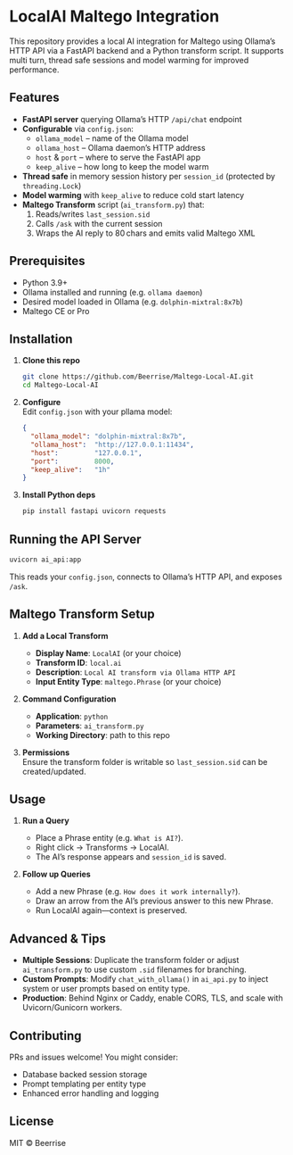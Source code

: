 # LocalAI Maltego Integration

This repository provides a local AI integration for Maltego using Ollama’s HTTP API via a FastAPI backend and a Python transform script. It supports multi turn, thread safe sessions and model warming for improved performance.

## Features

- **FastAPI server** querying Ollama’s HTTP `/api/chat` endpoint  
- **Configurable** via `config.json`:  
  - `ollama_model` – name of the Ollama model  
  - `ollama_host` – Ollama daemon’s HTTP address  
  - `host` & `port` – where to serve the FastAPI app  
  - `keep_alive` – how long to keep the model warm  
- **Thread safe** in memory session history per `session_id` (protected by `threading.Lock`)  
- **Model warming** with `keep_alive` to reduce cold start latency  
- **Maltego Transform** script (`ai_transform.py`) that:  
  1. Reads/writes `last_session.sid`  
  2. Calls `/ask` with the current session  
  3. Wraps the AI reply to 80 chars and emits valid Maltego XML  

## Prerequisites

- Python 3.9+  
- Ollama installed and running (e.g. `ollama daemon`)  
- Desired model loaded in Ollama (e.g. `dolphin-mixtral:8x7b`)  
- Maltego CE or Pro

## Installation

1. **Clone this repo**  
   ```bash
   git clone https://github.com/Beerrise/Maltego-Local-AI.git
   cd Maltego-Local-AI
   ```

2. **Configure**  
   Edit `config.json` with your pllama model:
   ```json
   {
     "ollama_model": "dolphin-mixtral:8x7b",
     "ollama_host":  "http://127.0.0.1:11434",
     "host":         "127.0.0.1",
     "port":         8000,
     "keep_alive":   "1h"
   }
   ```

3. **Install Python deps**  
   ```bash
   pip install fastapi uvicorn requests
   ```

## Running the API Server 

```bash
uvicorn ai_api:app
```
This reads your `config.json`, connects to Ollama’s HTTP API, and exposes `/ask`.

## Maltego Transform Setup

1. **Add a Local Transform**  
   - **Display Name**: `LocalAI` (or your choice)  
   - **Transform ID**: `local.ai`  
   - **Description**: `Local AI transform via Ollama HTTP API`  
   - **Input Entity Type**: `maltego.Phrase` (or your choice)

2. **Command Configuration**  
   - **Application**: `python`  
   - **Parameters**: `ai_transform.py`  
   - **Working Directory**: path to this repo  

3. **Permissions**  
   Ensure the transform folder is writable so `last_session.sid` can be created/updated.

## Usage

1. **Run a Query**  
   - Place a Phrase entity (e.g. `What is AI?`).  
   - Right click → Transforms → LocalAI.  
   - The AI’s response appears and `session_id` is saved.

2. **Follow up Queries**  
   - Add a new Phrase (e.g. `How does it work internally?`).  
   - Draw an arrow from the AI’s previous answer to this new Phrase.  
   - Run LocalAI again—context is preserved.

## Advanced & Tips

- **Multiple Sessions**: Duplicate the transform folder or adjust `ai_transform.py` to use custom `.sid` filenames for branching.  
- **Custom Prompts**: Modify `chat_with_ollama()` in `ai_api.py` to inject system or user prompts based on entity type.  
- **Production**: Behind Nginx or Caddy, enable CORS, TLS, and scale with Uvicorn/Gunicorn workers.

## Contributing

PRs and issues welcome! You might consider:  
- Database backed session storage  
- Prompt templating per entity type  
- Enhanced error handling and logging  

## License

MIT © Beerrise
